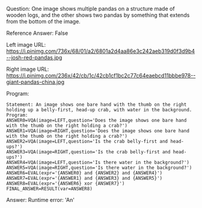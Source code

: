 Question: One image shows multiple pandas on a structure made of wooden logs, and the other shows two pandas by something that extends from the bottom of the image.

Reference Answer: False

Left image URL: https://i.pinimg.com/736x/68/01/a2/6801a2d4aa86e3c242aeb319d0f3d9b4--josh-red-pandas.jpg

Right image URL: https://i.pinimg.com/236x/42/cb/1c/42cb1cf1bc2c77c64eaebcd11bbbe978--giant-pandas-china.jpg

Program:

```
Statement: An image shows one bare hand with the thumb on the right holding up a belly-first, head-up crab, with water in the background.
Program:
ANSWER0=VQA(image=LEFT,question='Does the image shows one bare hand with the thumb on the right holding a crab?')
ANSWER1=VQA(image=RIGHT,question='Does the image shows one bare hand with the thumb on the right holding a crab?')
ANSWER2=VQA(image=LEFT,question='Is the crab belly-first and head-ups?')
ANSWER3=VQA(image=RIGHT,question='Is the crab belly-first and head-ups?')
ANSWER4=VQA(image=LEFT,question='Is there water in the background?')
ANSWER5=VQA(image=RIGHT,question='Is there water in the background?')
ANSWER6=EVAL(expr='{ANSWER0} and {ANSWER2} and {ANSWER4}')
ANSWER7=EVAL(expr='{ANSWER1} and {ANSWER3} and {ANSWER5}')
ANSWER8=EVAL(expr='{ANSWER6} xor {ANSWER7}')
FINAL_ANSWER=RESULT(var=ANSWER8)
```
Answer: Runtime error: 'An'

